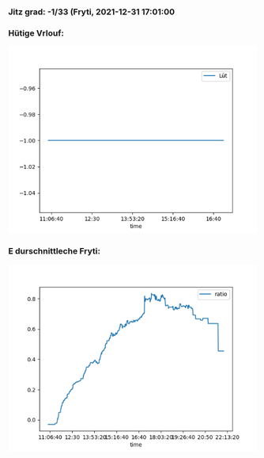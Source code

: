 ### Jitz grad: -1/33 (Fryti, 2021-12-31 17:01:00

### Hütige Vrlouf:
![Graph](Today.png)

### E durschnittleche Fryti:
![Graph](Fryti.png)